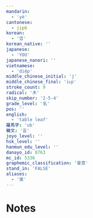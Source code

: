 ```yaml
---
mandarin:
  - 'yè'
cantonese:
  - jip6
korean:
  - '엽'
korean_native: ''
japanese:
  - 'YOU'
japanese_nanori: ''
vietnamese:
  - 'diệp'
middle_chinese_initial: 'j'
middle_chinese_final: 'iᴇp'
stroke_count: 9
radical: '木'
skip_number: '2-5-4'
grade_level: '名'
pos: ''
english:
  - 'table leaf'
羅馬字: 'ub'
韓文: '웁'
joyo_level: ''
hsk_level: ''
hanmun_edu_level: ''
danayo_id: 8763
mc_id: 5336
graphemic_classification: '會意'
stand_in: 'FALSE'
aliases:
  - '枽'
---
```


# Notes
